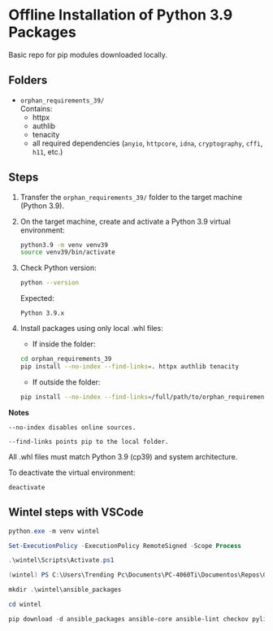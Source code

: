 # Offline Installation of Python 3.9 Packages
Basic repo for pip modules downloaded locally.

## Folders

- `orphan_requirements_39/`  
  Contains:
  - httpx
  - authlib
  - tenacity
  - all required dependencies (`anyio`, `httpcore`, `idna`, `cryptography`, `cffi`, `h11`, etc.)

## Steps

1. Transfer the `orphan_requirements_39/` folder to the target machine (Python 3.9).

2. On the target machine, create and activate a Python 3.9 virtual environment:
   ```bash
   python3.9 -m venv venv39
   source venv39/bin/activate

3. Check Python version:

   ```bash
   python --version
   ```
    Expected:
    ```
    Python 3.9.x
    ```

4. Install packages using only local .whl files:

    - If inside the folder:
   ```bash
   cd orphan_requirements_39
   pip install --no-index --find-links=. httpx authlib tenacity
   ```

   - If outside the folder:
    ```bash
   pip install --no-index --find-links=/full/path/to/orphan_requirements_39 httpx authlib tenacity
    ```

**Notes**
```
--no-index disables online sources.

--find-links points pip to the local folder.
```

All .whl files must match Python 3.9 (cp39) and system architecture.

To deactivate the virtual environment:

    deactivate


## Wintel steps with VSCode

  ```powershell
  python.exe -m venv wintel

  Set-ExecutionPolicy -ExecutionPolicy RemoteSigned -Scope Process

  .\wintel\Scripts\Activate.ps1

  (wintel) PS C:\Users\Trending Pc\Documents\PC-4060Ti\Documentos\Repos\GITHUB\templates-pip-modules> 

  mkdir .\wintel\ansible_packages

  cd wintel

  pip download -d ansible_packages ansible-core ansible-lint checkov pylint shellcheck-py
  ```
